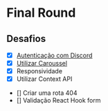 # Final Round
## Desafios 
- [X] [Autenticação com Discord](https://discord.com/developers/applications/1028716796179660914/oauth2/general)
- [X] [Utilizar Caroussel](https://swiperjs.com) 
- [X] Responsividade 
- [X] Utilizar Context API 
- [] Criar uma rota 404 
- [] Validação React Hook form

